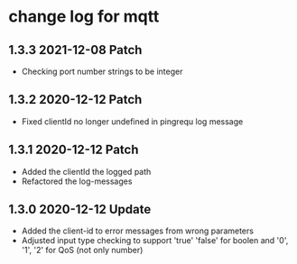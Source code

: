 # change log for mqtt

## 1.3.3 2021-12-08 Patch

- Checking port number strings to be integer

## 1.3.2 2020-12-12 Patch

- Fixed clientId no longer undefined in pingrequ log message

## 1.3.1 2020-12-12 Patch

- Added the clientId the logged path
- Refactored the log-messages

## 1.3.0 2020-12-12 Update

- Added the client-id to error messages from wrong parameters
- Adjusted input type checking to support 'true' 'false' for boolen and '0', '1', '2' for QoS (not only number)
